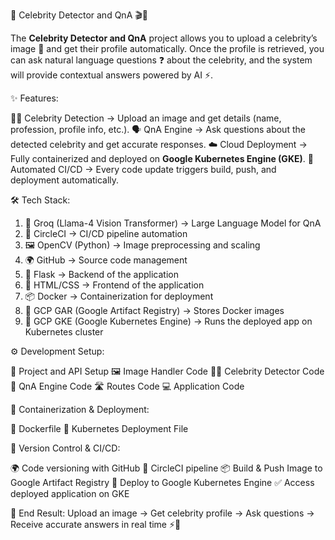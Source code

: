 🌟 Celebrity Detector and QnA 🎬🤖

The **Celebrity Detector and QnA** project allows you to upload a celebrity’s image 📸 and get their profile automatically. Once the profile is retrieved, you can ask natural language questions ❓ about the celebrity, and the system will provide contextual answers powered by AI ⚡.

✨ Features:

🧑‍🎤 Celebrity Detection → Upload an image and get details (name, profession, profile info, etc.).
🗣️ QnA Engine → Ask questions about the detected celebrity and get accurate responses.
☁️ Cloud Deployment → Fully containerized and deployed on **Google Kubernetes Engine (GKE)**.
🔄 Automated CI/CD → Every code update triggers build, push, and deployment automatically.


🛠️ Tech Stack:

1. 🧠 Groq (Llama-4 Vision Transformer) → Large Language Model for QnA
2. 🔁 CircleCI → CI/CD pipeline automation
3. 🖼️ OpenCV (Python) → Image preprocessing and scaling
4. 🌍 GitHub → Source code management
5. 🐍 Flask → Backend of the application
6. 🎨 HTML/CSS → Frontend of the application
7. 📦 Docker → Containerization for deployment
8. 📂 GCP GAR (Google Artifact Registry) → Stores Docker images
9. 🚀 GCP GKE (Google Kubernetes Engine) → Runs the deployed app on Kubernetes cluster


⚙️ Development Setup:

📂 Project and API Setup
🖼️ Image Handler Code
🧑‍🎤 Celebrity Detector Code
🤖 QnA Engine Code
🛣️ Routes Code
💻 Application Code


🐳 Containerization & Deployment:

📄 Dockerfile
📑 Kubernetes Deployment File


🔗 Version Control & CI/CD:

🌍 Code versioning with GitHub
🔁 CircleCI pipeline
📦 Build & Push Image to Google Artifact Registry
🚀 Deploy to Google Kubernetes Engine
✅ Access deployed application on GKE


🎯 End Result:
Upload an image → Get celebrity profile → Ask questions → Receive accurate answers in real time ⚡🎉
